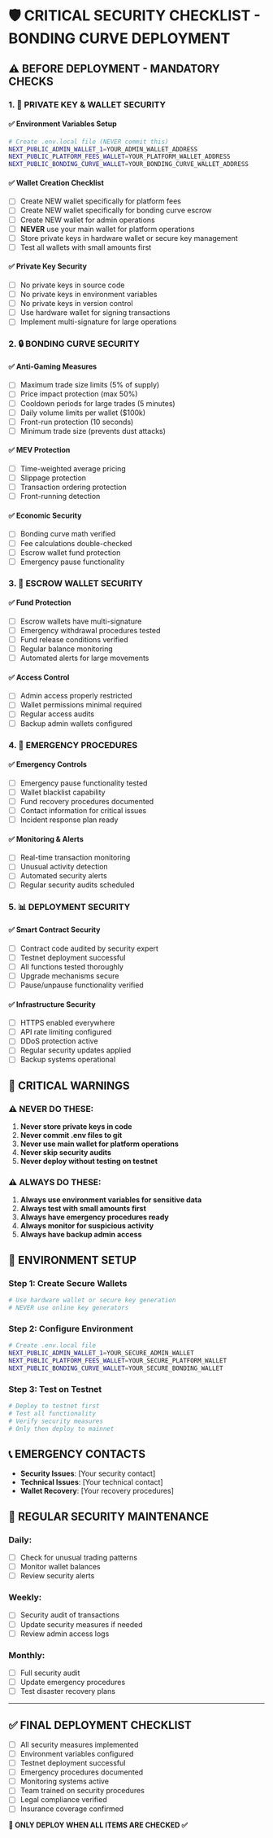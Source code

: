 # 🛡️ CRITICAL SECURITY CHECKLIST - BONDING CURVE DEPLOYMENT

## ⚠️ **BEFORE DEPLOYMENT - MANDATORY CHECKS**

### **1. 🔑 PRIVATE KEY & WALLET SECURITY**

#### ✅ **Environment Variables Setup**
```bash
# Create .env.local file (NEVER commit this)
NEXT_PUBLIC_ADMIN_WALLET_1=YOUR_ADMIN_WALLET_ADDRESS
NEXT_PUBLIC_PLATFORM_FEES_WALLET=YOUR_PLATFORM_WALLET_ADDRESS
NEXT_PUBLIC_BONDING_CURVE_WALLET=YOUR_BONDING_CURVE_WALLET_ADDRESS
```

#### ✅ **Wallet Creation Checklist**
- [ ] Create NEW wallet specifically for platform fees
- [ ] Create NEW wallet specifically for bonding curve escrow
- [ ] Create NEW wallet for admin operations
- [ ] **NEVER** use your main wallet for platform operations
- [ ] Store private keys in hardware wallet or secure key management
- [ ] Test all wallets with small amounts first

#### ✅ **Private Key Security**
- [ ] No private keys in source code
- [ ] No private keys in environment variables
- [ ] No private keys in version control
- [ ] Use hardware wallet for signing transactions
- [ ] Implement multi-signature for large operations

### **2. 🔒 BONDING CURVE SECURITY**

#### ✅ **Anti-Gaming Measures**
- [ ] Maximum trade size limits (5% of supply)
- [ ] Price impact protection (max 50%)
- [ ] Cooldown periods for large trades (5 minutes)
- [ ] Daily volume limits per wallet ($100k)
- [ ] Front-run protection (10 seconds)
- [ ] Minimum trade size (prevents dust attacks)

#### ✅ **MEV Protection**
- [ ] Time-weighted average pricing
- [ ] Slippage protection
- [ ] Transaction ordering protection
- [ ] Front-running detection

#### ✅ **Economic Security**
- [ ] Bonding curve math verified
- [ ] Fee calculations double-checked
- [ ] Escrow wallet fund protection
- [ ] Emergency pause functionality

### **3. 🏦 ESCROW WALLET SECURITY**

#### ✅ **Fund Protection**
- [ ] Escrow wallets have multi-signature
- [ ] Emergency withdrawal procedures tested
- [ ] Fund release conditions verified
- [ ] Regular balance monitoring
- [ ] Automated alerts for large movements

#### ✅ **Access Control**
- [ ] Admin access properly restricted
- [ ] Wallet permissions minimal required
- [ ] Regular access audits
- [ ] Backup admin wallets configured

### **4. 🚨 EMERGENCY PROCEDURES**

#### ✅ **Emergency Controls**
- [ ] Emergency pause functionality tested
- [ ] Wallet blacklist capability
- [ ] Fund recovery procedures documented
- [ ] Contact information for critical issues
- [ ] Incident response plan ready

#### ✅ **Monitoring & Alerts**
- [ ] Real-time transaction monitoring
- [ ] Unusual activity detection
- [ ] Automated security alerts
- [ ] Regular security audits scheduled

### **5. 📊 DEPLOYMENT SECURITY**

#### ✅ **Smart Contract Security**
- [ ] Contract code audited by security expert
- [ ] Testnet deployment successful
- [ ] All functions tested thoroughly
- [ ] Upgrade mechanisms secure
- [ ] Pause/unpause functionality verified

#### ✅ **Infrastructure Security**
- [ ] HTTPS enabled everywhere
- [ ] API rate limiting configured
- [ ] DDoS protection active
- [ ] Regular security updates applied
- [ ] Backup systems operational

## 🚨 **CRITICAL WARNINGS**

### **⚠️ NEVER DO THESE:**
1. **Never store private keys in code**
2. **Never commit .env files to git**
3. **Never use main wallet for platform operations**
4. **Never skip security audits**
5. **Never deploy without testing on testnet**

### **⚠️ ALWAYS DO THESE:**
1. **Always use environment variables for sensitive data**
2. **Always test with small amounts first**
3. **Always have emergency procedures ready**
4. **Always monitor for suspicious activity**
5. **Always have backup admin access**

## 🔧 **ENVIRONMENT SETUP**

### **Step 1: Create Secure Wallets**
```bash
# Use hardware wallet or secure key generation
# NEVER use online key generators
```

### **Step 2: Configure Environment**
```bash
# Create .env.local file
NEXT_PUBLIC_ADMIN_WALLET_1=YOUR_SECURE_ADMIN_WALLET
NEXT_PUBLIC_PLATFORM_FEES_WALLET=YOUR_SECURE_PLATFORM_WALLET
NEXT_PUBLIC_BONDING_CURVE_WALLET=YOUR_SECURE_BONDING_WALLET
```

### **Step 3: Test on Testnet**
```bash
# Deploy to testnet first
# Test all functionality
# Verify security measures
# Only then deploy to mainnet
```

## 📞 **EMERGENCY CONTACTS**

- **Security Issues**: [Your security contact]
- **Technical Issues**: [Your technical contact]
- **Wallet Recovery**: [Your recovery procedures]

## 🔄 **REGULAR SECURITY MAINTENANCE**

### **Daily:**
- [ ] Check for unusual trading patterns
- [ ] Monitor wallet balances
- [ ] Review security alerts

### **Weekly:**
- [ ] Security audit of transactions
- [ ] Update security measures if needed
- [ ] Review admin access logs

### **Monthly:**
- [ ] Full security audit
- [ ] Update emergency procedures
- [ ] Test disaster recovery plans

---

## ✅ **FINAL DEPLOYMENT CHECKLIST**

- [ ] All security measures implemented
- [ ] Environment variables configured
- [ ] Testnet deployment successful
- [ ] Emergency procedures documented
- [ ] Monitoring systems active
- [ ] Team trained on security procedures
- [ ] Legal compliance verified
- [ ] Insurance coverage confirmed

**🚨 ONLY DEPLOY WHEN ALL ITEMS ARE CHECKED ✅**
